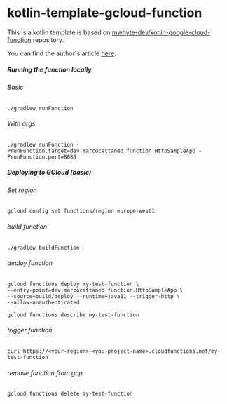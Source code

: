 # kotlin-template-gcloud-function

This is a kotlin template is based on [mwhyte-dev/kotlin-google-cloud-function](https://github.com/mwhyte-dev/kotlin-google-cloud-function) repository.

You can find the author's article [here](https://mwhyte.dev/creating-google-cloud-functions-with-kotlin-c9fd552d6b20).

##### Running the function locally. 
###### Basic
```
./gradlew runFunction 
```

###### With args
```
./gradlew runFunction -PrunFunction.target=dev.marcocattaneo.function.HttpSampleApp -PrunFunction.port=8080
```


##### Deploying to GCloud (basic)
###### Set region
```
gcloud config set functions/region europe-west1
```

###### build function
```
./gradlew buildFunction
```

###### deploy function
```
gcloud functions deploy my-test-function \
--entry-point=dev.marcocattaneo.function.HttpSampleApp \
--source=build/deploy --runtime=java11 --trigger-http \
--allow-unauthenticated
```

```
gcloud functions describe my-test-function
```

###### trigger function
```
curl https://<your-region>-<you-project-name>.cloudfunctions.net/my-test-function
```

###### remove function from gcp 
```
gcloud functions delete my-test-function
```
